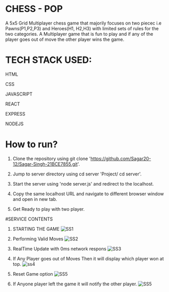 
# CHESS - POP

A 5x5 Grid Multiplayer chess game that majorily focuses on two piecec i.e Pawns(P1,P2,P3) and Heroes(H1, H2,H3) with limited sets of rules for the two categories. 
A Multiplayer game that is fun to play and if any of the player goes out of move the other player wins the game.

# TECH STACK USED:

HTML

CSS

JAVASCRIPT

REACT

EXPRESS

NODEJS

# How to run?
1) Clone the repository using git clone 'https://github.com/Sagar20-12/Sagar-Singh-21BCE7855.git'.
   
2) Jump to server directory using cd server 'Project/ cd server'.

3) Start the server using 'node server.js' and redirect to the localhost.

4) Copy the same localhost URL and navigate to different browser window and open in new tab.

5) Get Ready to play with two player.

#SERVICE CONTENTS

1) STARTING THE GAME
![SS1](https://github.com/user-attachments/assets/09303db2-b562-4cbd-8815-cc10cc1eafa1)

2) Performing Valid Moves
![SS2](https://github.com/user-attachments/assets/e0081b5e-7726-437c-8ea0-ec7d69b425c9)

3) RealTime Update with 0ms network respons
![SS3](https://github.com/user-attachments/assets/06862940-4046-44e6-94fd-05a926dcaf7c)

4) If Any Player goes out of Moves Then it will display which player won at top.
![ss4](https://github.com/user-attachments/assets/8a12fa77-d97e-4559-b5a0-0bf2d93fe577)

4) Reset Game option
![SS5](https://github.com/user-attachments/assets/e16d2c98-2f89-4516-99cf-6b4246dcbf46)

5) If Anyone player left the game it will notify the other player.
![SS5](https://github.com/user-attachments/assets/120c5aae-893f-45e5-aaf9-6660afa46eb1)
